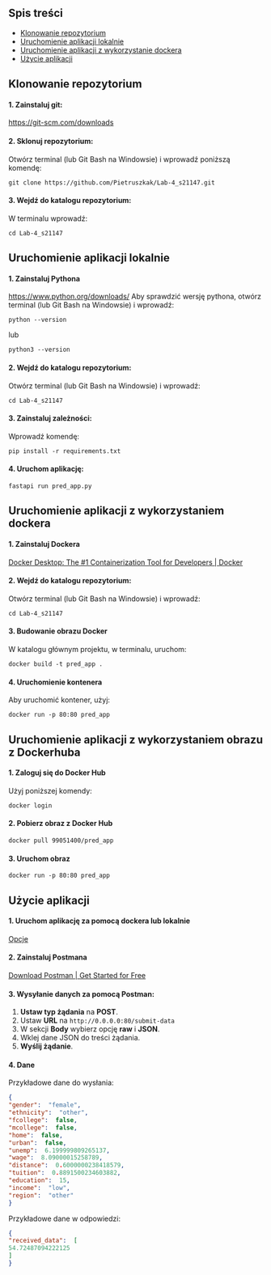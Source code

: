 ## Spis treści
- [Klonowanie repozytorium](#klonowanie-repozytorium)
- [Uruchomienie aplikacji lokalnie](#uruchomienie-aplikacji-lokalnie)
- [Uruchomienie aplikacji z wykorzystanie dockera](#uruchomienie-aplikacji-z-wykorzystaniem-dockera)
- [Użycie aplikacji](#użycie-aplikacji)

## Klonowanie repozytorium
#### 1. Zainstaluj git:
<a href="https://git-scm.com/downloads" target="_blank">https://git-scm.com/downloads</a>
#### 2. Sklonuj repozytorium:
Otwórz terminal (lub Git Bash na Windowsie) i wprowadź poniższą komendę:
```console
git clone https://github.com/Pietruszkak/Lab-4_s21147.git
```
#### 3. Wejdź do katalogu repozytorium:
W terminalu wprowadź:
```console
cd Lab-4_s21147
```
## Uruchomienie aplikacji lokalnie
#### 1. Zainstaluj Pythona
<a href="https://www.python.org/downloads/" target="_blank">https://www.python.org/downloads/</a>
Aby sprawdzić wersję pythona, otwórz terminal (lub Git Bash na Windowsie) i wprowadź:

```console
python --version
```
lub
```console
python3 --version
```
#### 2. Wejdź do katalogu repozytorium:
Otwórz terminal (lub Git Bash na Windowsie) i wprowadź:
```console
cd Lab-4_s21147
```
#### 3. Zainstaluj zależności:
Wprowadź komendę:
```console
pip install -r requirements.txt
```
#### 4. Uruchom aplikację:
```console
fastapi run pred_app.py
```
## Uruchomienie aplikacji z wykorzystaniem dockera
#### 1. Zainstaluj Dockera
<a href="https://www.docker.com/products/docker-desktop/" target="_blank">Docker Desktop: The #1 Containerization Tool for Developers | Docker</a>
#### 2. Wejdź do katalogu repozytorium:
Otwórz terminal (lub Git Bash na Windowsie) i wprowadź:
```console
cd Lab-4_s21147
```
#### 3. Budowanie obrazu Docker
W katalogu głównym projektu, w terminalu, uruchom:
```console
docker build -t pred_app .
```
#### 4. Uruchomienie kontenera
Aby uruchomić kontener, użyj:
```console
docker run -p 80:80 pred_app
```
## Uruchomienie aplikacji z wykorzystaniem obrazu z Dockerhuba
#### 1. Zaloguj się do Docker Hub
Użyj poniższej komendy:
```console
docker login
```
#### 2. Pobierz obraz z Docker Hub
```console
docker pull 99051400/pred_app
```
#### 3. Uruchom obraz
```console
docker run -p 80:80 pred_app
```
## Użycie aplikacji
#### 1. Uruchom aplikację za pomocą dockera lub lokalnie
[Opcje](#spis-treści)
#### 2. Zainstaluj Postmana
<a href="https://www.postman.com/downloads/" target="_blank">Download Postman | Get Started for Free</a>
#### 3. Wysyłanie danych za pomocą Postman:

1.  **Ustaw typ żądania** na **POST**.
2.  Ustaw **URL** na `http://0.0.0.0:80/submit-data`
3.  W sekcji **Body** wybierz opcję **raw** i **JSON**.
4.  Wklej dane JSON do treści żądania.
5.  **Wyślij żądanie**.
#### 4. Dane
Przykładowe dane do wysłania:
```json
{
"gender":  "female",
"ethnicity":  "other",
"fcollege":  false,
"mcollege":  false,
"home":  false,
"urban":  false,
"unemp":  6.199999809265137,
"wage":  8.09000015258789,
"distance":  0.6000000238418579,
"tuition":  0.8891500234603882,
"education":  15,
"income":  "low",
"region":  "other"
}
```
Przykładowe dane w odpowiedzi:
```json
{
"received_data":  [
54.72487094222125
]
}
```